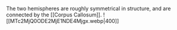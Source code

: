 The two hemispheres are roughly symmetrical in structure, and are connected by the [[Corpus Callosum]].
![[MTc2MjQ0ODE2MjE1NDE4Mjgx.webp|400]]
